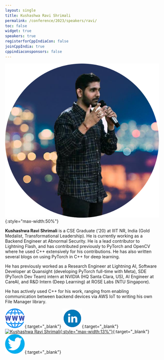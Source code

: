 ```yaml
---
layout: single
title: Kushashwa Ravi Shrimali
permalink: /conference/2023/speakers/ravi/
toc: false
widget: true
speakers: true
registerforCppIndiaCon: false
joinCppIndia: true
cppindiaconsponsors: false
---
```

![Kushashwa Ravi Shrimali](/conference/2023/graphics/speakers/ravi.png "Kushashwa Ravi Shrimali"){:style="max-width:50%"}

**Kushashwa Ravi Shrimali** is a CSE Graduate ('20) at IIIT NR, India (Gold Medalist, Transformational Leadership). He is currently working as a Backend Engineer at Abnormal Security. He is a lead contributor to Lightning Flash, and has contributed previously to PyTorch and OpenCV where he used C++ extensively for his contributions. He has also written several blogs on using PyTorch in C++ for deep learning. 
 
He has previously worked as a Research Engineer at Lightning AI, Software Developer at Quansight (developing PyTorch full-time with Meta), SDE (PyTorch Dev Team) intern at NVIDIA (HQ Santa Clara, US), AI Engineer at CareAI, and R&D Intern (Deep Learning) at ROSE Labs (NTU Singapore). 
 
He has actively used C++ for his work, ranging from enabling communication between backend devices via AWS IoT to writing his own File Manager library. 

[![Kushashwa Ravi Shrimali](/assets/images/www.png "Kushashwa Ravi Shrimali")](http://krshrimali.github.io/){:target="_blank"}
[![Kushashwa Ravi Shrimali](/assets/images/linkedin.png "Kushashwa Ravi Shrimali")](https://www.linkedin.com/in/kushashwa-ravi-shrimali-b6780152/){:target="_blank"}
[![Kushashwa Ravi Shrimali](https://github.githubassets.com/images/modules/logos_page/GitHub-Mark.png "Kushashwa Ravi Shrimali"){:style="max-width:13%"}](https://github.com/krshrimali){:target="_blank"}
[![Kushashwa Ravi Shrimali](/assets/images/twitter.png "Kushashwa Ravi Shrimali")](https://twitter.com/kushashwa){:target="_blank"}
<pre>











































</pre>